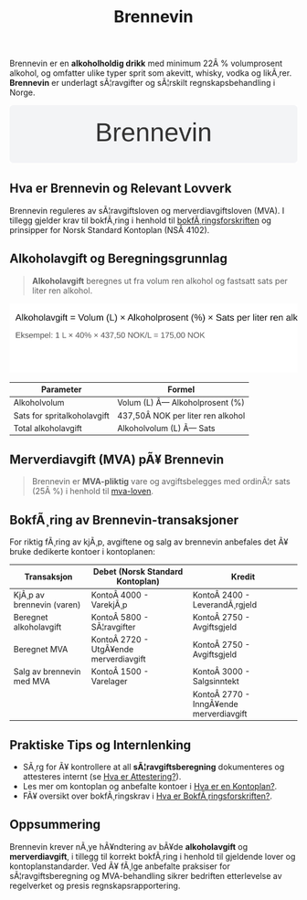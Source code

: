 ﻿---
title: "Brennevin"
meta_title: "Brennevin"
meta_description: 'Brennevin er en **alkoholholdig drikk** med minimum 22Â % volumprosent alkohol, og omfatter ulike typer sprit som akevitt, whisky, vodka og likÃ¸rer. **Brennevi...'
slug: brennevin
type: blog
layout: pages/single
---

Brennevin er en **alkoholholdig drikk** med minimum 22Â % volumprosent alkohol, og omfatter ulike typer sprit som akevitt, whisky, vodka og likÃ¸rer. **Brennevin** er underlagt sÃ¦ravgifter og sÃ¦rskilt regnskapsbehandling i Norge.

![Brennevin](brennevin-image.svg)

## Hva er Brennevin og Relevant Lovverk

Brennevin reguleres av sÃ¦ravgiftsloven og merverdiavgiftsloven (MVA). I tillegg gjelder krav til bokfÃ¸ring i henhold til [bokfÃ¸ringsforskriften](/blogs/regnskap/hva-er-bokforingsforskriften "Hva er BokfÃ¸ringsforskriften? Komplett Guide til RegnskapsfÃ¸rsel") og prinsipper for Norsk Standard Kontoplan (NSÂ 4102).

## Alkoholavgift og Beregningsgrunnlag

> **Alkoholavgift** beregnes ut fra volum ren alkohol og fastsatt sats per liter ren alkohol.

![Alkoholavgiftsberegning for Brennevin](brennevin-excise-illustration.svg)

| Parameter                    | Formel                                                  |
|------------------------------|---------------------------------------------------------|
| Alkoholvolum                 | Volum (L) Ã— Alkoholprosent (%)                          |
| Sats for spritalkoholavgift  | 437,50Â NOK per liter ren alkohol                        |
| Total alkoholavgift          | Alkoholvolum (L) Ã— Sats                                  |

## Merverdiavgift (MVA) pÃ¥ Brennevin

> Brennevin er **MVA-pliktig** vare og avgiftsbelegges med ordinÃ¦r sats (25Â %) i henhold til [mva-loven](/blogs/regnskap/mva-loven "MVA-loven: Komplett Guide til Merverdiavgiftsloven").

## BokfÃ¸ring av Brennevin-transaksjoner

For riktig fÃ¸ring av kjÃ¸p, avgiftene og salg av brennevin anbefales det Ã¥ bruke dedikerte kontoer i kontoplanen:

| Transaksjon                    | Debet (Norsk Standard Kontoplan)     | Kredit                              |
|--------------------------------|--------------------------------------|-------------------------------------|
| KjÃ¸p av brennevin (varen)      | KontoÂ 4000 - VarekjÃ¸p               | KontoÂ 2400 - LeverandÃ¸rgjeld        |
| Beregnet alkoholavgift         | KontoÂ 5800 - SÃ¦ravgifter            | KontoÂ 2750 - Avgiftsgjeld           |
| Beregnet MVA                   | KontoÂ 2720 - UtgÃ¥ende merverdiavgift | KontoÂ 2750 - Avgiftsgjeld           |
| Salg av brennevin med MVA      | KontoÂ 1500 - Varelager               | KontoÂ 3000 - Salgsinntekt           |
|                                |                                      | KontoÂ 2770 - InngÃ¥ende merverdiavgift |

## Praktiske Tips og Internlenking

* SÃ¸rg for Ã¥ kontrollere at all **sÃ¦ravgiftsberegning** dokumenteres og attesteres internt (se [Hva er Attestering?](/blogs/regnskap/hva-er-attestering "Hva er Attestering? En Komplett Guide til Bilagsbehandling og Godkjenning")).
* Les mer om kontoplan og anbefalte kontoer i [Hva er en Kontoplan?](/blogs/regnskap/hva-er-kontoplan "Hva er en Kontoplan? Komplett Guide til Kontoplaner i Norsk Regnskap").
* FÃ¥ oversikt over bokfÃ¸ringskrav i [Hva er BokfÃ¸ringsforskriften?](/blogs/regnskap/hva-er-bokforingsforskriften "Hva er BokfÃ¸ringsforskriften? Komplett Guide til RegnskapsfÃ¸rsel").

## Oppsummering

Brennevin krever nÃ¸ye hÃ¥ndtering av bÃ¥de **alkoholavgift** og **merverdiavgift**, i tillegg til korrekt bokfÃ¸ring i henhold til gjeldende lover og kontoplanstandarder. Ved Ã¥ fÃ¸lge anbefalte praksiser for sÃ¦ravgiftsberegning og MVA-behandling sikrer bedriften etterlevelse av regelverket og presis regnskapsrapportering.
